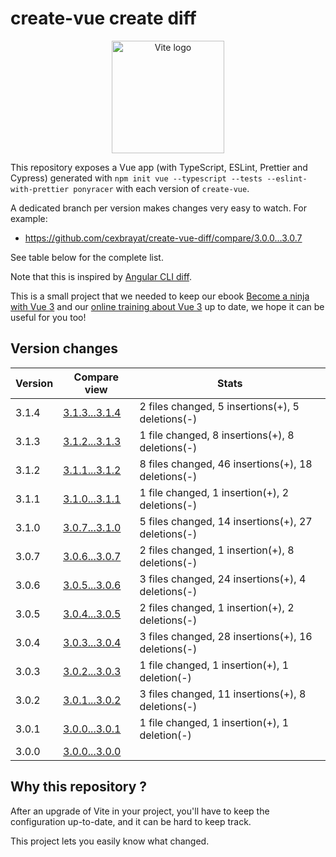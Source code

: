 # create-vue create diff

<p align="center">
  <a href="https://vitejs.dev" target="_blank" rel="noopener noreferrer">
    <img width="180" src="https://vitejs.dev/logo.svg" alt="Vite logo">
  </a>
</p>

This repository exposes a Vue app (with TypeScript, ESLint, Prettier and Cypress) generated with
`npm init vue --typescript --tests --eslint-with-prettier ponyracer` with each version of `create-vue`.

A dedicated branch per version makes changes very easy
to watch. For example:

* https://github.com/cexbrayat/create-vue-diff/compare/3.0.0...3.0.7

See table below for the complete list.

Note that this is inspired by [Angular CLI diff](https://github.com/cexbrayat/angular-cli-diff).

This is a small project that we needed to keep our ebook [Become a ninja with Vue 3](https://books.ninja-squad.com/vue)
and our [online training about Vue 3](https://vue-exercises.ninja-squad.com) up to date,
we hope it can be useful for you too!

## Version changes

Version|Compare view|Stats
----|----|----
3.1.4|[3.1.3...3.1.4](https://github.com/cexbrayat/create-vue-diff/compare/3.1.3...3.1.4)| 2 files changed, 5 insertions(+), 5 deletions(-)
3.1.3|[3.1.2...3.1.3](https://github.com/cexbrayat/create-vue-diff/compare/3.1.2...3.1.3)| 1 file changed, 8 insertions(+), 8 deletions(-)
3.1.2|[3.1.1...3.1.2](https://github.com/cexbrayat/create-vue-diff/compare/3.1.1...3.1.2)| 8 files changed, 46 insertions(+), 18 deletions(-)
3.1.1|[3.1.0...3.1.1](https://github.com/cexbrayat/create-vue-diff/compare/3.1.0...3.1.1)| 1 file changed, 1 insertion(+), 2 deletions(-)
3.1.0|[3.0.7...3.1.0](https://github.com/cexbrayat/create-vue-diff/compare/3.0.7...3.1.0)| 5 files changed, 14 insertions(+), 27 deletions(-)
3.0.7|[3.0.6...3.0.7](https://github.com/cexbrayat/create-vue-diff/compare/3.0.6...3.0.7)| 2 files changed, 1 insertion(+), 8 deletions(-)
3.0.6|[3.0.5...3.0.6](https://github.com/cexbrayat/create-vue-diff/compare/3.0.5...3.0.6)| 3 files changed, 24 insertions(+), 4 deletions(-)
3.0.5|[3.0.4...3.0.5](https://github.com/cexbrayat/create-vue-diff/compare/3.0.4...3.0.5)| 2 files changed, 1 insertion(+), 2 deletions(-)
3.0.4|[3.0.3...3.0.4](https://github.com/cexbrayat/create-vue-diff/compare/3.0.3...3.0.4)| 3 files changed, 28 insertions(+), 16 deletions(-)
3.0.3|[3.0.2...3.0.3](https://github.com/cexbrayat/create-vue-diff/compare/3.0.2...3.0.3)| 1 file changed, 1 insertion(+), 1 deletion(-)
3.0.2|[3.0.1...3.0.2](https://github.com/cexbrayat/create-vue-diff/compare/3.0.1...3.0.2)| 3 files changed, 11 insertions(+), 8 deletions(-)
3.0.1|[3.0.0...3.0.1](https://github.com/cexbrayat/create-vue-diff/compare/3.0.0...3.0.1)| 1 file changed, 1 insertion(+), 1 deletion(-)
3.0.0|[3.0.0...3.0.0](https://github.com/cexbrayat/create-vue-diff/compare/3.0.0...3.0.0)|


## Why this repository ?

After an upgrade of Vite in your project, you'll have to keep the configuration up-to-date, and it can be hard to keep track.

This project lets you easily know what changed.
